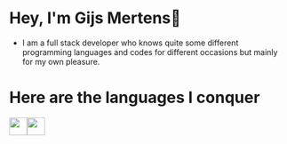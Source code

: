 # Hey, I'm Gijs Mertens👋

- I am a full stack developer who knows quite some different programming languages ​​and codes for different occasions but mainly for my own pleasure.

# Here are the languages I conquer
<img height="32" width="32" src="https://i.ibb.co/VDFGWcH/kotlin.png"/><img height="32" width="32" src="https://i.ibb.co/Xsq7ppV/lua.png"/>

